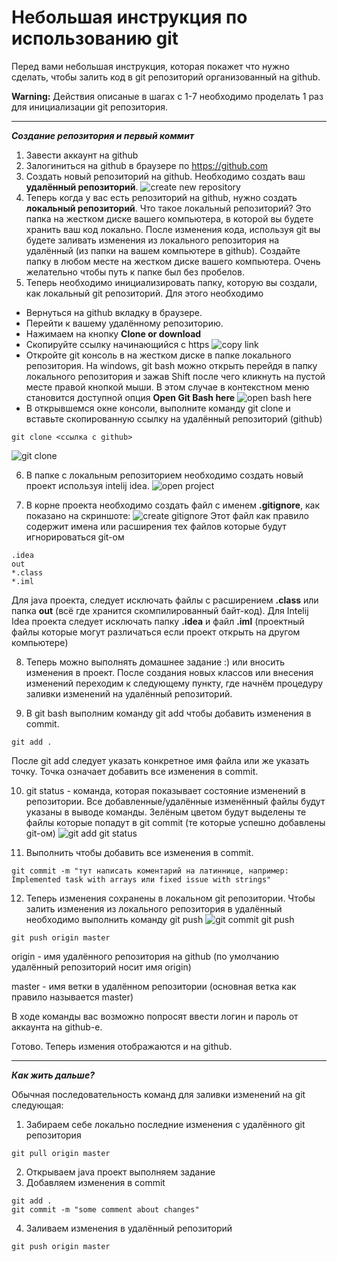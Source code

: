# Небольшая инструкция по использованию git

Перед вами небольшая инструкция, которая покажет что нужно сделать, чтобы залить код в git репозиторий организованный на github. 

**Warning:** Действия описаные в шагах с 1-7 необходимо проделать 1 раз для инициализации git репозитория.

---

***Создание репозитория и первый коммит***

1. Завести аккаунт на github
2. Залогиниться на github в браузере по https://github.com
3. Создать новый репозиторий на github. Необходимо создать ваш **удалённый репозиторий**.
![create new repository](https://github.com/BobFrostMan/A-Level_repo/blob/master/resources/1_create_repo.jpg)
4. Теперь когда у вас есть репозиторий на github, нужно создать **локальный репозиторий**. 
Что такое локальный репозиторий? Это папка на жестком диске вашего компьютера, в которой вы будете хранить ваш код локально. 
После изменения кода, используя git вы будете заливать изменения из локального репозитория на удалённый (из папки на вашем компьютере в github).
Создайте папку в любом месте на жестком диске вашего компьютера. Очень желательно чтобы путь к папке был без пробелов.
5. Теперь необходимо инициализировать папку, которую вы создали, как локальный git репозиторий.
Для этого необходимо
* Вернуться на github вкладку в браузере.
* Перейти к вашему удалённому репозиторию.
* Нажимаем на кнопку **Clone or download**
* Скопируйте ссылку начинающийся с https
![copy link](https://github.com/BobFrostMan/A-Level_repo/blob/master/resources/2_copy_link.jpg)
* Откройте git консоль в на жестком диске в папке локального репозитория. На windows, git bash можно открыть перейдя в папку локального репозитория и зажав Shift после чего кликнуть на пустой месте правой кнопкой мыши. В этом случае в контекстном меню становится доступной опция **Open Git Bash here**
![open bash here](https://github.com/BobFrostMan/A-Level_repo/blob/master/resources/3_open_bash_here.jpg)
* В открывшемся окне консоли, выполните команду git clone и вставьте скопированную ссылку на удалённый репозиторий (github)
```
git clone <ссылка с github>
```
![git clone](https://github.com/BobFrostMan/A-Level_repo/blob/master/resources/4_git_clone.jpg)

6. В папке с локальным репозиторием необходимо создать новый проект используя intelij idea.
![open project](https://github.com/BobFrostMan/A-Level_repo/blob/master/resources/5_open_project.jpg)

7. В корне проекта необходимо создать файл с именем **.gitignore**, как показано на скриншоте:
![create gitignore](https://github.com/BobFrostMan/A-Level_repo/blob/master/resources/6_create_gitignore.jpg)
Этот файл как правило содержит имена или расширения тех файлов которые будут игнорироваться git-ом
```
.idea
out
*.class
*.iml
```
Для java проекта, следует исключать файлы с расширением **.class** или папка **out** (всё где хранится скомпилированный байт-код). Для Intelij Idea проекта следует исключать папку **.idea** и файл **.iml** (проектный файлы которые могут различаться если проект открыть на другом компьютере)

8. Теперь можно выполнять домашнее задание :) или вносить изменения в проект. После создания новых классов или внесения изменений переходим к следующему пункту, где начнём процедуру заливки изменений на удалённый репозиторий.

9. В git bash выполним команду git add чтобы добавить изменения в commit.
```
git add .
```
После git add следует указать конкретное имя файла или же указать точку. Точка означает добавить все изменения в commit.

10. git status - команда, которая показывает состояние изменений в репозитории. Все добавленные/удалённые изменённый файлы будут указаны в выводе команды. Зелёным цветом будут выделены те файлы которые попадут в git commit (те которые успешно добавлены git-ом)
![git add git status](https://github.com/BobFrostMan/A-Level_repo/blob/master/resources/7_git_add_git_status.jpg)

11. Выполнить чтобы добавить все изменения в commit. 
```
git commit -m "тут написать коментарий на латиннице, например: Implemented task with arrays или fixed issue with strings"
```

12. Теперь изменения сохранены в локальном git репозитории. Чтобы залить изменения из локального репозитория в удалённый необходимо выполнить команду git push
![git commit git push](https://github.com/BobFrostMan/A-Level_repo/blob/master/resources/8_git_commit_git_push.jpg)
```
git push origin master
```
origin - имя удалённого репозитория на github (по умолчанию удалённый репозиторий носит имя origin)

master - имя ветки в удалённом репозитории (основная ветка как правило называется master)

В ходе команды вас возможно попросят ввести логин и пароль от аккаунта на github-е.

Готово. Теперь измения отображаются и на github.

---
***Как жить дальше?***

Обычная последовательность команд для заливки изменений на git следующая:
1. Забираем себе локально последние изменения с удалённого git репозитория
```
git pull origin master
```
2. Открываем java проект выполняем задание
3. Добавляем изменения в commit
```
git add .
git commit -m "some comment about changes"
```
4. Заливаем изменения в удалённый репозиторий
```
git push origin master
```
